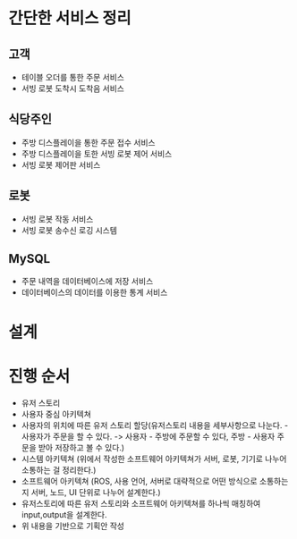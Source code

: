 # 간단한 서비스 정리
## 고객
- 테이블 오더를 통한 주문 서비스
- 서빙 로봇 도착시 도착음 서비스
## 식당주인
- 주방 디스플레이을 통한 주문 접수 서비스
- 주방 디스플레이을 토한 서빙 로봇 제어 서비스
- 서빙 로봇 제어판 서비스
## 로봇
- 서빙 로봇 작동 서비스
- 서빙 로봇 송수신 로깅 시스템
## MySQL
- 주문 내역을 데이터베이스에 저장 서비스
- 데이터베이스의 데이터를 이용한 통계 서비스

# 설계
# 진행 순서
- 유저 스토리
- 사용자 중심 아키텍쳐
- 사용자의 위치에 따른 유저 스토리 할당(유저스토리 내용을 세부사항으로 나눈다. - 사용자가 주문을 할 수 있다. -> 사용자 - 주방에 주문할 수 있다, 주방 - 사용자 주문을 받아 저장하고 볼 수 있다.)
- 시스템 아키텍쳐 (위에서 작성한 소프트웨어 아키텍쳐가 서버, 로봇, 기기로 나누어 소통하는 걸 정리한다.)
- 소프트웨어 아키텍쳐 (ROS, 사용 언어, 서버로 대략적으로 어떤 방식으로 소통하는지 서버, 노드, UI 단위로 나누어 설계한다.)
- 유저스토리에 따른 유저 스토리와 소프트웨어 아키텍쳐를 하나씩 매칭하여 input,output을 설계한다.
- 위 내용을 기반으로 기획안 작성